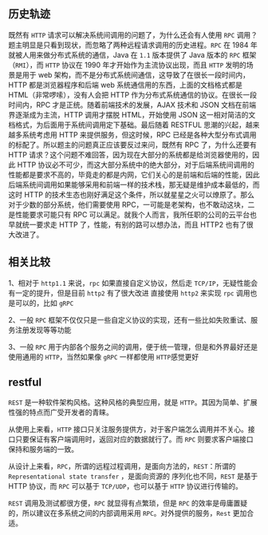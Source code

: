 
```toc

```

## 历史轨迹

既然有 `HTTP` 请求可以解决系统间调用的问题了，为什么还会有人使用 `RPC` 调用？题主明显是只看到现状，而忽略了两种远程请求调用的历史进程。`RPC` 在 1984 年就被人用来做分布式系统的通信，Java 在 `1.1` 版本提供了 Java 版本的 `RPC` 框架（`RMI`），而 `HTTP` 协议在 1990 年才开始作为主流协议出现，而且 `HTTP` 发明的场景是用于 web 架构，而不是分布式系统间通信，这导致了在很长一段时间内，HTTP 都是浏览器程序和后端 web 系统通信用的东西，上面的文档格式都是 HTML（非常啰嗦），没有人会把 HTTP 作为分布式系统通信的协议。在很长一段时间内，RPC 才是正统。随着前端技术的发展，AJAX 技术和 JSON 文档在前端界逐渐成为主流，HTTP 调用才摆脱 HTML，开始使用 JSON 这一相对简洁的文档格式，为后面用于系统间调用定下基础。最后随着 RESTFUL 思潮的兴起，越来越多系统考虑用 HTTP 来提供服务，但这时候，RPC 已经是各种大型分布式调用的标配了。所以题主的问题真正应该要反过来问，既然有 RPC 了，为什么还要有 HTTP 请求？这个问题不难回答，因为现在大部分的系统都是给浏览器使用的，因此 HTTP 协议必不可少，而这大部分系统中的绝大部分，对于后端系统间调用的性能都是要求不高的，毕竟走的都是内网，它们关心的是前端和后端的性能，因此后端系统间调用如果能够采用和前端一样的技术栈，那无疑是维护成本最低的，而这时 HTTP 的技术生态也刚好满足这个条件，所以就星星之火可以燎原了。那么对于少数的部分系统，他们需要使用 RPC，一可能是老架构，也不敢动这块，二是性能要求可能只有 RPC 可以满足。就我个人而言，我所任职的公司的云平台也早就统一要求走 HTTP 了，性能，有别的路可以想办法，而且 HTTP2 也有了很大改进了。

## 相关比较

1、相对于 `http1.1` 来说，`rpc` 如果直接自定义协议，然后走 `TCP/IP`，无疑性能会有一定的提升，但是目前 `http2` 有了很大改进
直接使用 `http2` 来实现 `rpc` 调用也是可以的，比如 `gRPC`

2、一般 `RPC` 框架不仅仅只是一些自定义协议的实现，还有一些比如失败重试、服务注册发现等等功能

3、一般 `RPC` 用于内部各个服务之间的调用，便于统一管理，但是和外界最好还是使用通用的 `HTTP`，当然如果像 `gRPC` 一样都使用 `HTTP`感觉更好

## restful

`REST` 是一种软件架构风格。这种风格的典型应用，就是 `HTTP`。其因为简单、扩展性强的特点而广受开发者的青睐。

从使用上来看，`HTTP` 接口只关注服务提供方，对于客户端怎么调用并不关心。接口只要保证有客户端调用时，返回对应的数据就行了。而 `RPC` 则要求客户端接口保持和服务端的一致。

从设计上来看，`RPC`，所谓的远程过程调用，是面向方法的，`REST`：所谓的 `Representational state transfer` ，是面向资源的
序列化也不同，`REST` 是基于 HTTP 协议，而 `RPC` 可以基于 `TCP/UDP`，也可以基于 `HTTP` 协议进行传输的。

`REST` 调用及测试都很方便，`RPC` 就显得有点繁琐，但是 `RPC` 的效率是毋庸置疑的，所以建议在多系统之间的内部调用采用 `RPC`。对外提供的服务，`Rest` 更加合适。
